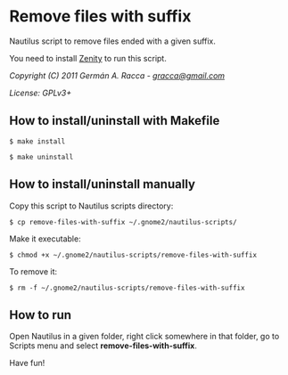 Remove files with suffix
========================

Nautilus script to remove files ended with a given suffix.

You need to install [Zenity][1] to run this script.

*Copyright (C) 2011 Germán A. Racca - <gracca@gmail.com>*

*License: GPLv3+*

How to install/uninstall with Makefile
--------------------------------------

	$ make install

	$ make uninstall

How to install/uninstall manually
---------------------------------

Copy this script to Nautilus scripts directory:

	$ cp remove-files-with-suffix ~/.gnome2/nautilus-scripts/

Make it executable:

	$ chmod +x ~/.gnome2/nautilus-scripts/remove-files-with-suffix

To remove it:

	$ rm -f ~/.gnome2/nautilus-scripts/remove-files-with-suffix

How to run
----------

Open Nautilus in a given folder, right click somewhere in that folder,
go to Scripts menu and select **remove-files-with-suffix**.

Have fun!

[1]: http://directory.fsf.org/project/zenity/ "Zenity"

